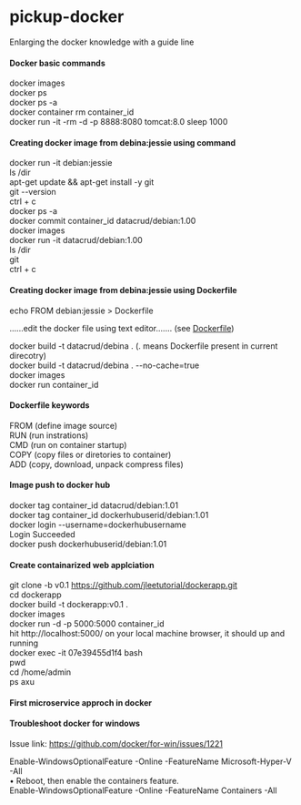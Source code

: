 # pickup-docker
Enlarging the docker knowledge with a guide line

#### Docker basic commands
docker images <br/>
docker ps <br/>
docker ps -a <br/>
docker container rm container_id <br/> 
docker run -it -rm -d -p 8888:8080 tomcat:8.0 sleep 1000

#### Creating docker image from debina:jessie using command
docker run -it debian:jessie <br/>
ls /dir <br/>
apt-get update && apt-get install -y git <br/>
git --version <br/>
ctrl + c <br/>
docker ps -a <br/>
docker commit container_id datacrud/debian:1.00 <br/>
docker images <br/>
docker run -it datacrud/debian:1.00 <br/>
ls /dir <br/>
git <br/>
ctrl + c <br/>

#### Creating docker image from debina:jessie using Dockerfile
echo FROM debian:jessie > Dockerfile <br/>

......edit the docker file using text editor....... (see <a href="https://github.com/sabbiryan/pickup-docker/blob/master/Dockerfile">Dockerfile</a>) <br/>

docker build -t datacrud/debina . (. means Dockerfile present in current direcotry) <br/>
docker build -t datacrud/debina . --no-cache=true <br/>
docker images <br/>
docker run container_id

#### Dockerfile keywords
FROM (define image source) <br/>
RUN (run instrations) <br/>
CMD (run on container startup) <br/>
COPY (copy files or diretories to container) <br/>
ADD (copy, download, unpack compress files)

#### Image push to docker hub
docker tag container_id datacrud/debian:1.01 <br/>
docker tag container_id dockerhubuserid/debian:1.01 <br/>
docker login --username=dockerhubusername <br/>
Login Succeeded <br/>
docker push dockerhubuserid/debian:1.01

#### Create containarized web applciation
git clone -b v0.1 https://github.com/jleetutorial/dockerapp.git <br/>
cd dockerapp <br/>
docker build -t dockerapp:v0.1 .<br/>
docker images <br/>
docker run -d -p 5000:5000 container_id <br/>
hit http://localhost:5000/ on your local machine browser, it should up and running <br/>
docker exec -it 07e39455d1f4 bash <br/>
pwd  <br/>
cd /home/admin  <br/>
ps axu  <br/>


#### First microservice approch in docker





#### Troubleshoot docker for windows

Issue link: https://github.com/docker/for-win/issues/1221 <br/>

Enable-WindowsOptionalFeature -Online -FeatureName Microsoft-Hyper-V -All <br/>
• Reboot, then enable the containers feature. <br/>
Enable-WindowsOptionalFeature -Online -FeatureName Containers -All <br/>
